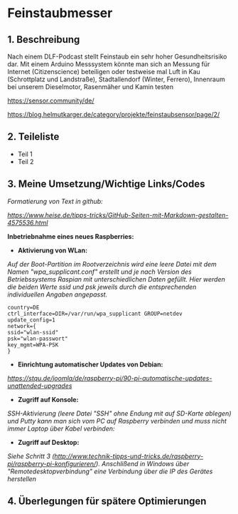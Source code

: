 # Feinstaubmesser
## 1. Beschreibung
Nach einem DLF-Podcast stellt Feinstaub ein sehr hoher Gesundheitsrisiko dar.
Mit einem Arduino Messsystem könnte man sich an Messung für Internet (Citizenscience) beteiligen oder testweise mal Luft in Kau (Schrottplatz und Landstraße), Stadtallendorf (Winter, Ferrero), Innenraum bei unserem Dieselmotor, Rasenmäher und Kamin testen

https://sensor.community/de/

https://blog.helmutkarger.de/category/projekte/feinstaubsensor/page/2/


## 2. Teileliste
* Teil 1
* Teil 2

## 3. Meine Umsetzung/Wichtige Links/Codes
*Formatierung von Text in github:*

*https://www.heise.de/tipps-tricks/GitHub-Seiten-mit-Markdown-gestalten-4575536.html*

**Inbetriebnahme eines neues Raspberries:**

* **Aktivierung von WLan:**

*Auf der Boot-Partition im Rootverzeichnis wird eine leere Datei mit dem Namen "wpa_supplicant.conf" erstellt und je nach Version des Betriebssystems Raspian mit unterschiedlichen Daten gefüllt. Hier werden die beiden Werte ssid und psk jeweils durch die entsprechenden individuellen Angaben angepasst.*

    country=DE
    ctrl_interface=DIR=/var/run/wpa_supplicant GROUP=netdev
    update_config=1
    network={
    ssid="wlan-ssid"
    psk="wlan-passwort"
    key_mgmt=WPA-PSK
    }

* **Einrichtung automatischer Updates von Debian:**

*https://stqu.de/joomla/de/raspberry-pi/90-pi-automatische-updates-unattended-upgrades*

* **Zugriff auf Konsole:**

*SSH-Aktivierung (leere Datei "SSH" ohne Endung mit auf SD-Karte ablegen) und Putty kann man sich vom PC auf Raspberry verbinden und muss nicht immer Laptop über Kabel verbinden:*

* **Zugriff auf Desktop:**

*Siehe Schritt 3 (http://www.technik-tipps-und-tricks.de/raspberry-pi/raspberry-pi-konfigurieren/). Anschlißend in Windows über "Remotedesktopverbindung" eine Verbindung über die IP des Gerätes herstellen*


## 4. Überlegungen für spätere Optimierungen
